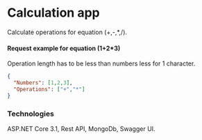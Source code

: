 # Calculation app
Calculate operations for equation (+,-,*,/). 

#### Request example for equation (1+2*3)
Operation length has to be less than numbers less for 1 character. 
```json 
{
  "Numbers": [1,2,3],
  "Operations": ["+","*"]
}
```

### Technologies
ASP.NET Core 3.1, Rest API, MongoDb, Swagger UI.

